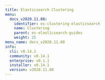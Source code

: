 ```yaml
---
title: Elasticsearch Clustering
menu:
  docs_v2020.11.08:
    identifier: es-clustering-elasticsearch
    name: Clustering
    parent: es-elasticsearch-guides
    weight: 25
menu_name: docs_v2020.11.08
info:
  cli: v0.14.1
  community: v0.14.1
  enterprise: v0.1.1
  installer: v0.14.1
  version: v2020.11.08
---
```


